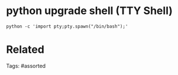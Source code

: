 # python upgrade shell (TTY Shell)
```
python -c 'import pty;pty.spawn("/bin/bash");' 
```

# Related

Tags:
    #assorted
